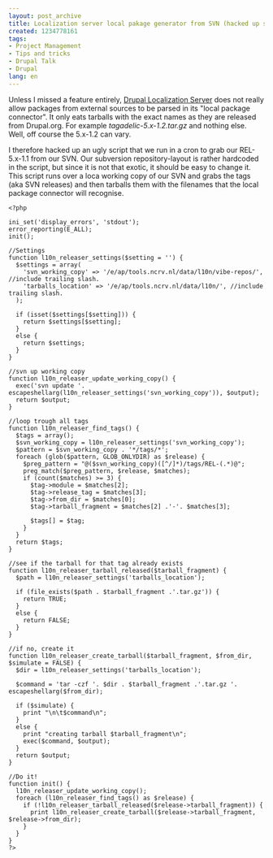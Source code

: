 ```yaml
---
layout: post_archive
title: Localization server local pakage generator from SVN (hacked up script)
created: 1234778161
tags:
- Project Management
- Tips and tricks
- Drupal Talk
- Drupal
lang: en
---
```

Unless I missed a feature entirely, <a href="http://drupal.org/project/l10n_server">Drupal Localization Server</a> does not really allow packages from external sources to be parsed in its "local package connector". It only eats tarballs with the exact names as they are released from Drupal.org. For example _tagadelic-5.x-1.2.tar.gz_ and nothing else. Well, off course the 5.x-1.2 can vary. 

I therefore hacked up an ugly script that we run in a cron to grab our REL-5.x-1.1 from our SVN. Our subversion repository-layout is rather hardcoded in the script, but since it is not that exotic, it should be easy to change it. This script runs over a loca working copy of our SVN and grabs the tags (aka SVN releases) and then tarballs them with the filenames that the local package connector will recognise. 
<!--break-->
    <?php
    
    ini_set('display_errors', 'stdout');
    error_reporting(E_ALL);
    init();
    
    //Settings
    function l10n_releaser_settings($setting = '') {
      $settings = array(
        'svn_working_copy' => '/e/ap/tools.ncrv.nl/data/l10n/vibe-repos/', //include trailing slash.
        'tarballs_location' => '/e/ap/tools.ncrv.nl/data/l10n/', //include trailing slash.
      );
      
      if (isset($settings[$setting])) {
        return $settings[$setting];
      }
      else {
        return $settings;
      }
    }
    
    //svn up working copy
    function l10n_releaser_update_working_copy() {
      exec('svn update '. escapeshellarg(l10n_releaser_settings('svn_working_copy')), $output);
      return $output;
    }
    
    //loop trough all tags
    function l10n_releaser_find_tags() {
      $tags = array();
      $svn_working_copy = l10n_releaser_settings('svn_working_copy');
      $pattern = $svn_working_copy . '*/tags/*';
      foreach (glob($pattern, GLOB_ONLYDIR) as $release) {
        $preg_pattern = "@($svn_working_copy)([^/]*)/tags/REL-(.*)@";
        preg_match($preg_pattern, $release, $matches);
        if (count($matches) >= 3) {
          $tag->module = $matches[2];
          $tag->release_tag = $matches[3];
          $tag->from_dir = $matches[0];
          $tag->tarball_fragment = $matches[2] .'-'. $matches[3];
          
          $tags[] = $tag;
        }
      }
      return $tags;
    }
    
    //see if the tarball for that tag already exists
    function l10n_releaser_tarball_released($tarball_fragment) {
      $path = l10n_releaser_settings('tarballs_location');
    
      if (file_exists($path . $tarball_fragment .'.tar.gz')) {
        return TRUE;
      }
      else {
        return FALSE;
      }
    }
    
    //if no, create it
    function l10n_releaser_create_tarball($tarball_fragment, $from_dir, $simulate = FALSE) {
      $dir = l10n_releaser_settings('tarballs_location');
      
      $command = 'tar -czf '. $dir . $tarball_fragment .'.tar.gz '. escapeshellarg($from_dir);
    
      if ($simulate) {
        print "\n\t$command\n";
      }
      else {
        print "creating tarball $tarball_fragment\n";
        exec($command, $output);
      }
      return $output;
    }
    
    //Do it!
    function init() {
      l10n_releaser_update_working_copy();
      foreach (l10n_releaser_find_tags() as $release) {
        if (!l10n_releaser_tarball_released($release->tarball_fragment)) {
          print l10n_releaser_create_tarball($release->tarball_fragment, $release->from_dir);
        }
      }
    }
    ?>
